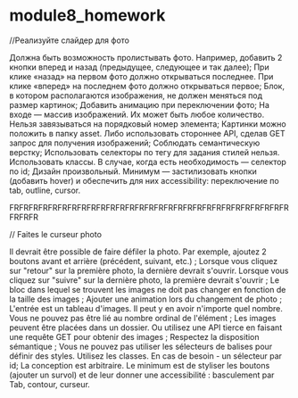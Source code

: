 # module8_homework
//Реализуйте слайдер для фото

Должна быть возможность пролистывать фото. Например, добавить 2 кнопки вперед и назад (предыдущее, следующее и так далее);
При клике «назад» на первом фото должно открываться последнее. При клике «вперед» на последнем фото должно открываться первое;
Блок, в котором располагаются изображения, не должен меняться под размер картинок;
Добавить анимацию при переключении фото;
На входе — массив изображений. Их может быть любое количество. Нельзя завязываться на порядковый номер элемента;
Картинки можно положить в папку asset. Либо использовать стороннее API, сделав GET запрос для получения изображений;
Соблюдать семантическую верстку;
Использовать селекторы по тегу для задания стилей нельзя. Использовать классы. В случае, когда есть необходимость — селектор по id;
Дизайн произвольный. Минимум — застилизовать кнопки (добавить hover) и обеспечить для них accessibility: переключение по tab, outline, cursor.

FRFRFRFRFRFRFRFRFRFRFRFRFRFRFRFRFRFRFRFRFRFRFRFRFRFRFRFRFRFRFRFR

// Faites le curseur photo

Il devrait être possible de faire défiler la photo. Par exemple, ajoutez 2 boutons avant et arrière (précédent, suivant, etc.) ;
Lorsque vous cliquez sur "retour" sur la première photo, la dernière devrait s'ouvrir. Lorsque vous cliquez sur "suivre" sur la dernière photo, la première devrait s'ouvrir ;
Le bloc dans lequel se trouvent les images ne doit pas changer en fonction de la taille des images ;
Ajouter une animation lors du changement de photo ;
L'entrée est un tableau d'images. Il peut y en avoir n'importe quel nombre. Vous ne pouvez pas être lié au nombre ordinal de l'élément ;
Les images peuvent être placées dans un dossier. Ou utilisez une API tierce en faisant une requête GET pour obtenir des images ;
Respectez la disposition sémantique ;
Vous ne pouvez pas utiliser les sélecteurs de balises pour définir des styles. Utilisez les classes. En cas de besoin - un sélecteur par id;
La conception est arbitraire. Le minimum est de styliser les boutons (ajouter un survol) et de leur donner une accessibilité : basculement par Tab, contour, curseur.
